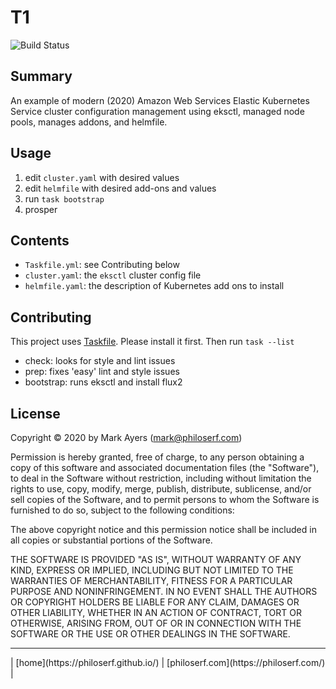 # T1

![Build Status](https://img.shields.io/endpoint.svg?url=https%3A%2F%2Factions-badge.atrox.dev%2Fphiloserf%2Ft1%2Fbadge%3Fref%3Dmain&style=for-the-badge)

## Summary

An example of modern (2020) Amazon Web Services Elastic Kubernetes Service
cluster configuration management using eksctl, managed node pools, manages
addons, and helmfile.

## Usage

1. edit `cluster.yaml` with desired values
2. edit `helmfile` with desired add-ons and values
3. run `task bootstrap`
4. prosper

## Contents

- `Taskfile.yml`: see Contributing below
- `cluster.yaml`: the `eksctl` cluster config file
- `helmfile.yaml`: the description of Kubernetes add ons to install

## Contributing

This project uses [Taskfile](https://taskfile.dev). Please install it first.
Then run `task --list`

- check: looks for style and lint issues
- prep: fixes 'easy' lint and style issues
- bootstrap: runs eksctl and install flux2

## License

Copyright © 2020 by Mark Ayers ([mark@philoserf.com](mailto:mark@philoserf.com))

Permission is hereby granted, free of charge, to any person obtaining a copy of
this software and associated documentation files (the "Software"), to deal in
the Software without restriction, including without limitation the rights to
use, copy, modify, merge, publish, distribute, sublicense, and/or sell copies of
the Software, and to permit persons to whom the Software is furnished to do so,
subject to the following conditions:

The above copyright notice and this permission notice shall be included in all
copies or substantial portions of the Software.

THE SOFTWARE IS PROVIDED "AS IS", WITHOUT WARRANTY OF ANY KIND, EXPRESS OR
IMPLIED, INCLUDING BUT NOT LIMITED TO THE WARRANTIES OF MERCHANTABILITY, FITNESS
FOR A PARTICULAR PURPOSE AND NONINFRINGEMENT. IN NO EVENT SHALL THE AUTHORS OR
COPYRIGHT HOLDERS BE LIABLE FOR ANY CLAIM, DAMAGES OR OTHER LIABILITY, WHETHER
IN AN ACTION OF CONTRACT, TORT OR OTHERWISE, ARISING FROM, OUT OF OR IN
CONNECTION WITH THE SOFTWARE OR THE USE OR OTHER DEALINGS IN THE SOFTWARE.

<hr>
| [home](https://philoserf.github.io/) | [philoserf.com](https://philoserf.com/) |
